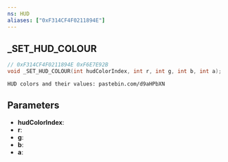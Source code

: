 ```yaml
---
ns: HUD
aliases: ["0xF314CF4F0211894E"]
---
```

## _SET_HUD_COLOUR

```c
// 0xF314CF4F0211894E 0xF6E7E92B
void _SET_HUD_COLOUR(int hudColorIndex, int r, int g, int b, int a);
```

```
HUD colors and their values: pastebin.com/d9aHPbXN  
```

## Parameters
* **hudColorIndex**: 
* **r**: 
* **g**: 
* **b**: 
* **a**: 

